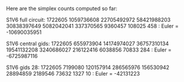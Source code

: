 Here are the simplex counts computed so far:

S1V6 full circuit:
1722605 1059736608 22705492972 58421988203 30838397649 5082042041 337370565 9360457 108025 458 : Euler = -10690035951

S1V6 central gids:
1722605 655973904 14174974027 36757310134 19541132208 3240686027 216122416 6038856 70833 284 : Euler = -6725987116 

S1V6 gids 28:
1722605 7199080 120157914 286565976 156530942 28894859 2189546 73632 1327 10 : Euler = -42131223 

